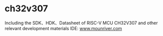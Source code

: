 # ch32v307
Including the SDK、HDK、Datasheet of RISC-V MCU CH32V307 and other relevant development materials
IDE: www.mounriver.com
